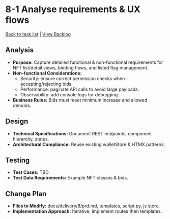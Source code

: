 # 8-1 Analyse requirements & UX flows

[Back to task list](./tasks.md) | [View Backlog](../backlog.md#user-content-8)

## Analysis
- **Purpose:** Capture detailed functional & non-functional requirements for NFT list/detail views, bidding flows, and listed flag management.
- **Non-functional Considerations:**
  - Security: ensure correct permission checks when accepting/rejecting bids.
  - Performance: paginate API calls to avoid large payloads.
  - Observability: add console logs for debugging.
- **Business Rules:** Bids must meet minimum increase and allowed denoms.

## Design
- **Technical Specifications:** Document REST endpoints, component hierarchy, states.
- **Architectural Compliance:** Reuse existing walletStore & HTMX patterns.

## Testing
- **Test Cases:** TBD.
- **Test Data Requirements:** Example NFT classes & bids.

## Change Plan
- **Files to Modify:** docs/delivery/8/prd.md, templates, script.py, js store.
- **Implementation Approach:** Iterative; implement routes then templates. 